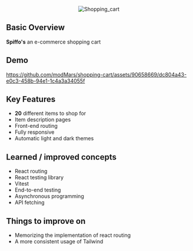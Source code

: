 <div align="center">  
  
  ![Shopping_cart](https://github.com/modMars/shopping-cart/assets/90658669/e251c350-1160-49d6-8f5c-ad887ccb9413)
</div>

## Basic Overview

<strong>Spiffo's</strong> an e-commerce shopping cart

## Demo


https://github.com/modMars/shopping-cart/assets/90658669/dc804a43-e0c3-458b-94e1-1c4a3a34055f



## Key Features

- <strong>20</strong> different items to shop for
- Item description pages
- Front-end routing
- Fully responsive
- Automatic light and dark themes

## Learned / improved concepts

- React routing
- React testing library
- Vitest
- End-to-end testing
- Asynchronous programming
- API fetching

## Things to improve on

- Memorizing the implementation of react routing
- A more consistent usage of Tailwind
